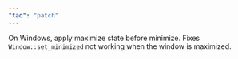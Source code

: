 ```yaml
---
"tao": "patch"
---
```


On Windows, apply maximize state before minimize. Fixes `Window::set_minimized` not working when the window is maximized.